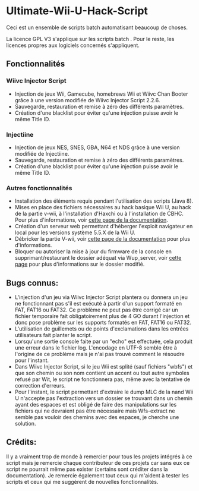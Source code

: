 # Ultimate-Wii-U-Hack-Script

Ceci est un ensemble de scripts batch automatisant beaucoup de choses.

La licence GPL V3 s'applique sur les scripts batch . Pour le reste, les licences propres aux logiciels concernés s'appliquent.

## Fonctionnalités

### Wiivc Injector Script

* Injection de jeux Wii, Gamecube, homebrews Wii et Wiivc Chan Booter grâce à une version modifiée de Wiivc Injector Script 2.2.6.
* Sauvegarde, restauration et remise à zéro des différents paramètres.
* Création d'une blacklist pour éviter qu'une injection puisse avoir le même Title ID.
### Injectiine

* Injection de jeux NES, SNES, GBA, N64 et NDS grâce à une version modifiée de Injectiine.
* Sauvegarde, restauration et remise à zéro des différents paramètres.
* Création d'une blacklist pour éviter qu'une injection puisse avoir le même Title ID.

### Autres fonctionnalités

* Installation des éléments requis pendant l'utilisation des scripts (Java 8).
* Mises en place des fichiers nécessaires au hack basique Wii U, au hack de la partie v-wii, à l'installation d'Haxchi ou à l'installation de CBHC. Pour plus d'informations, voir <a href="files\sd_prepare.html">cette page de la documentation</a>.
* Création d'un serveur web permettant d'héberger l'exploit navigateur en local pour les versions système 5.5.X de la Wii U.
* Débricker la partie V-wii, voir <a href="files/unbrick_v-wii.html">cette page de la documentation</a> pour plus d'informations.
* Bloquer ou autoriser la mise à jour du firmware de la console en supprimant/restaurant le dossier adéquat via Wup_server, voir <a target="_new" href="http://nintendo-wii.logic-sunrise.com/dossiers-et-tutoriaux-950209-wii-u-bloquer-les-mises-a-jour-de-votre-wii-u-sans-dns-et-sans-spoof.html">cette page</a> pour plus d'informations sur le dossier modifié.

## Bugs connus:

* L'injection d'un jeu via Wiivc Injector Script plantera ou donnera un jeu ne fonctionnant pas s'il est exécuté à partir d'un support formaté en FAT, FAT16 ou FAT32. Ce problème ne peut pas être corrigé car un fichier temporaire fait obligatoirement plus de 4 GO durant l'injection et donc pose problème sur les supports formatés en FAT, FAT16 ou FAT32.
* L'utilisation de guillemets ou de points d'exclamations dans les entrées utilisateurs fait planter le script.
* Lorsqu'une sortie console faite par un "echo" est effectuée, cela produit une erreur dans le fichier log. L'encodage en UTF-8 semble être à l'origine de ce problème mais je n'ai pas trouvé comment le résoudre pour l'instant.
* Dans Wiivc Injector Script, si le jeu Wii est splité (sauf fichiers "wbfs") et que son chemin ou son nom contient un accent ou tout autre symboles refusé par Wit, le script ne fonctionnera pas, même avec la tentative de correction d'erreurs.
* Pour l'instant, le script permettant d'extraire le dump MLC de la nand Wii U n'accepte pas l'extraction vers un dossier se trouvant dans un chemin ayant des espaces et est obligé de faire des manipulations sur les fichiers qui ne devraient pas être nécessaire mais Wfs-extract ne semble pas vouloir des chemins avec des espaces, je cherche une solution.

## Crédits:

Il y a vraiment trop de monde à remercier pour tous les projets intégrés à ce script mais je remercie chaque contributeur de ces projets car sans eux ce script ne pourrait même pas exister (certains sont créditer dans la documentation). Je remercie également tout ceux qui m'aident à tester les scripts et ceux qui me suggèrent de nouvelles fonctionnalités.